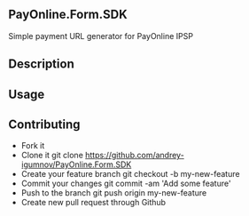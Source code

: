 ## PayOnline.Form.SDK
Simple payment URL generator for PayOnline IPSP

## Description

## Usage

## Contributing

* Fork it
* Clone it git clone https://github.com/andrey-igumnov/PayOnline.Form.SDK
* Create your feature branch git checkout -b my-new-feature
* Commit your changes git commit -am 'Add some feature'
* Push to the branch git push origin my-new-feature
* Create new pull request through Github
